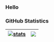 ### Hello


### GitHub Statistics


| <a href="https://github.com/ia"><img align="center" src="https://github-readme-stats.vercel.app/api?username=ia&show_icons=true&count_private=false&include_all_commits=true&theme=default&hide_border=true&show=reviews,discussions_started,discussions_answered,prs_merged,prs_merged_percentage" alt="stats" /></a> | <a href="https://github.com/ia?tab=repositories"><img align="center" src="https://github-readme-stats.vercel.app/api/top-langs/?username=ia&langs_count=10&layout=donut&theme=default&hide_border=true" /></a> |
| ------------- | ------------- |

